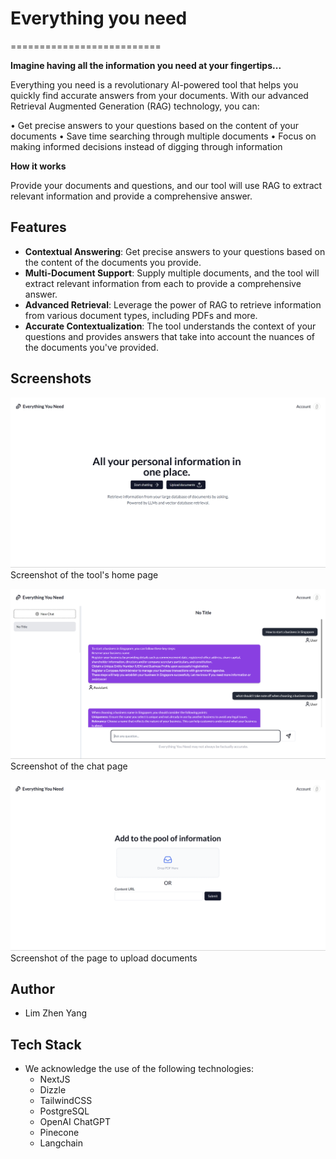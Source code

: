# **Everything you need**
==========================

**Imagine having all the information you need at your fingertips...**

Everything you need is a revolutionary AI-powered tool that helps you quickly find accurate answers from your documents. With our advanced Retrieval Augmented Generation (RAG) technology, you can:

• Get precise answers to your questions based on the content of your documents
• Save time searching through multiple documents
• Focus on making informed decisions instead of digging through information

**How it works**

Provide your documents and questions, and our tool will use RAG to extract relevant information and provide a comprehensive answer.

**Features**
----------

* **Contextual Answering**: Get precise answers to your questions based on the content of the documents you provide.
* **Multi-Document Support**: Supply multiple documents, and the tool will extract relevant information from each to provide a comprehensive answer.
* **Advanced Retrieval**: Leverage the power of RAG to retrieve information from various document types, including PDFs and more.
* **Accurate Contextualization**: The tool understands the context of your questions and provides answers that take into account the nuances of the documents you've provided.

**Screenshots**
----------

![Screenshot 1](demo/home-page.png)
Screenshot of the tool's home page

![Screenshot 2](demo/chat-page.png)
Screenshot of the chat page

![Screenshot 3](demo/upload-docs-page.png)
Screenshot of the page to upload documents

**Author**
----------

* Lim Zhen Yang

**Tech Stack**
---------------

* We acknowledge the use of the following technologies:
	+ NextJS
	+ Dizzle
	+ TailwindCSS
	+ PostgreSQL
	+ OpenAI ChatGPT
	+ Pinecone
	+ Langchain
